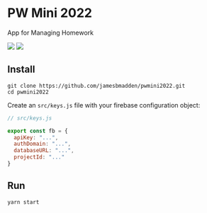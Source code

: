 # PW Mini 2022
App for Managing Homework 

![](https://img.shields.io/github/languages/code-size/jamesbmadden/pwmini2022.svg?style=flat-square)
[![](https://img.shields.io/github/issues-raw/jamesbmadden/pwmini2022.svg?style=flat-square)](https://github.com/jamesbmadden/pwmini2022/issues)

## Install

```
git clone https://github.com/jamesbmadden/pwmini2022.git
cd pwmini2022
```
Create an ```src/keys.js``` file with your firebase configuration object:
```javascript
// src/keys.js

export const fb = {
  apiKey: "...",
  authDomain: "...",
  databaseURL: "...",
  projectId: "..."
}
```

## Run
```
yarn start
```